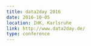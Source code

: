 ```yaml
---
title: data2day 2016
date: 2016-10-05
location: IHK, Karlsruhe
link: http://www.data2day.de/
type: conference
---
```

